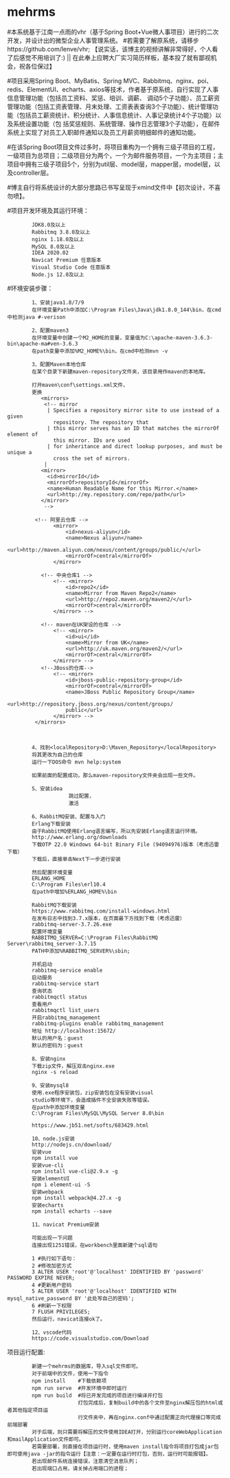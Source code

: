 # mehrms
#本系统基于江南一点雨的vhr（基于Spring Boot+Vue微人事项目）进行的二次开发，并设计出的微型企业人事管理系统。
#若需要了解原系统，请移步https://github.com/lenve/vhr; 【说实话，该博主的视频讲解非常得好，个人看了后感觉不用培训了:) || 在此奉上应聘大厂实习简历样板，基本投了就有鄙视机会，祝各位保过】

  #项目采用Spring Boot、MyBatis、Spring MVC、Rabbitmq、nginx、poi、redis、ElementUI、echarts、axios等技术，作者基于原系统，自行实现了人事信息管理功能（包括员工资料、奖惩、培训、调薪、    调动5个子功能）、员工薪资管理功能（包括工资表管理、月末处理、工资表表查询3个子功能）、统计管理功能（包括员工薪资统计、积分统计、人事信息统计、人事记录统计4个子功能）以及系统设置功能（包    括奖惩规则、系统管理、操作日志管理3个子功能），在邮件系统上实现了对员工入职邮件通知以及员工月薪资明细邮件的通知功能。

   #在该Spring Boot项目文件过多时，将项目重构为一个拥有三级子项目的工程，一级项目为总项目；二级项目分为两个，一个为邮件服务项目，一个为主项目；主项目中拥有三级子项目5个，分别为util层、model层，mapper层，model层，以及controller层。
   
   #博主自行将系统设计的大部分思路已书写呈现于xmind文件中【初次设计，不喜勿喷】。
   
   
   #项目开发环境及其运行环境：
   
            JDK8.0及以上
            Rabbitmq 3.8.0及以上
            nginx 1.18.0及以上
            MySQL 8.0及以上
            IDEA 2020.02
            Navicat Premium 任意版本
            Visual Studio Code 任意版本
            Node.js 12.0及以上
            
   #环境安装步骤：
   
            1、安装java1.8/7/9
            在环境变量Path中添加C:\Program Files\Java\jdk1.8.0_144\bin，在cmd中检测java #-verison

            2、配置maven3
            在环境变量中创建一个M2_HOME的变量，变量值为C:\apache-maven-3.6.3-bin\apache-ma#ven-3.6.3
            在path变量中添加%M2_HOME%\bin，在cmd中检测mvn -v

            3、配置Maven本地仓库
            在某个目录下新建maven-repository文件夹，该目录用作maven的本地库。

            打开maven\conf\settings.xml文件，
            更换
               <mirrors>
                <!-- mirror
                 | Specifies a repository mirror site to use instead of a given 
                   repository. The repository that
                 | this mirror serves has an ID that matches the mirrorOf element of 
                   this mirror. IDs are used
                 | for inheritance and direct lookup purposes, and must be unique a
                   cross the set of mirrors.
                |
               <mirror>
                 <id>mirrorId</id>
                 <mirrorOf>repositoryId</mirrorOf>
                 <name>Human Readable Name for this Mirror.</name>
                 <url>http://my.repository.com/repo/path</url>
               </mirror>
                -->
  
             <!-- 阿里云仓库 -->
                   <mirror>
                       <id>nexus-aliyun</id>
                       <name>Nexus aliyun</name>
                       <url>http://maven.aliyun.com/nexus/content/groups/public/</url>
                       <mirrorOf>central</mirrorOf>
                   </mirror>

               <!-- 中央仓库1 -->
                   <!-- <mirror>
                       <id>repo2</id>
                       <name>Mirror from Maven Repo2</name>
                       <url>http://repo2.maven.org/maven2/</url>
                       <mirrorOf>central</mirrorOf>
                   </mirror> -->

               <!-- maven在UK架设的仓库 -->
                   <!-- <mirror>
                       <id>ui</id>
                       <name>Mirror from UK</name>
                       <url>http://uk.maven.org/maven2/</url>
                       <mirrorOf>central</mirrorOf>
                   </mirror> -->
               <!--JBoss的仓库-->
                   <!-- <mirror>
                       <id>jboss-public-repository-group</id>
                       <mirrorOf>central</mirrorOf>
                       <name>JBoss Public Repository Group</name>
                       <url>http://repository.jboss.org/nexus/content/groups/
                       public</url>
                   </mirror> -->
             </mirrors>
 


            4、找到<localRepository>D:\Maven_Repository</localRepository>
            将其更改为自己的仓库
            运行一下DOS命令 mvn help:system

            如果前面的配置成功，那么maven-repository文件夹会出现一些文件。

            5、安装idea
                        跳过配置，
                        激活

            6、RabbitMQ安装、配置与入门
            Erlang下载安装
            由于RabbitMQ使用Erlang语言编写，所以先安装Erlang语言运行环境。
            http://www.erlang.org/downloads
            下载OTP 22.0 Windows 64-bit Binary File (94094976)版本（考虑迅雷下载）
            下载后，直接单击Next下一步进行安装

            然后配置环境变量
            ERLANG_HOME
            C:\Program Files\erl10.4
            在path中增加%ERLANG_HOME%\bin

            RabbitMQ下载安装
            https://www.rabbitmq.com/install-windows.html
            在发布日志中找到3.7.x版本，在页面最下方找到下载（考虑迅雷）
            rabbitmq-server-3.7.26.exe
            配置环境变量
            RABBITMQ_SERVER=C:\Program Files\RabbitMQ Server\rabbitmq_server-3.7.15
            PATH中添加%RABBITMQ_SERVER%\sbin;

            开机启动
            rabbitmq-service enable
            启动服务
            rabbitmq-service start
            查询状态
            rabbitmqctl status
            查看用户
            rabbitmqctl list_users
            开启rabbitmq_management
            rabbitmq-plugins enable rabbitmq_management
            地址 http://localhost:15672/
            默认的用户名：guest
            默认的密码为：guest
            
            8、安装nginx
            下载zip文件，解压双击nginx.exe
            nginx -s reload

            9、安装mysql8
            使用.exe程序安装包，zip安装包在没有安装visual 
            studio等环境下，会造成插件不全安装失败等错误。
            在path中添加环境变量
            C:\Program Files\MySQL\MySQL Server 8.0\bin

            https://www.jb51.net/softs/683429.html
            
            10、node.js安装
            http://nodejs.cn/download/
            安装vue
            npm install vue
            安装vue-cli
            npm install vue-cli@2.9.x -g
            安装elementUI
            npm i element-ui -S
            安装webpack
            npm install webpack@4.27.x -g
            安装echarts
            npm install echarts --save

            11、navicat Premium安装
            
            可能出现一下问题
            连接出现1251错误，在workbench里面新建个sql语句
            
            1 #执行如下语句：
            2 #修改加密方式
            3 ALTER USER 'root'@'localhost' IDENTIFIED BY 'password' PASSWORD EXPIRE NEVER;
            4 #更新用户密码
            5 ALTER USER 'root'@'localhost' IDENTIFIED WITH mysql_native_password BY '此处写自己的密码';
            6 #刷新一下权限
            7 FLUSH PRIVILEGES;
            然后运行，navicat连接ok了。

            12、vscode代码
            https://code.visualstudio.com/Download
            
   
            
   项目运行配置:
   
            新建一个mehrms的数据库，导入sql文件即可。
            对于前端中的文件，使用一下指令
            npm install    #下载依赖项
            npm run serve  #开发环境中即时运行
            npm run build  #将已开发完成的项目进行编译并打包
                           打包完成后，复制build中的各个文件至nginx解压包的html或者其他指定项目运
                           行文件夹中，再在nginx.conf中通过配置正向代理接口等完成前端部署
            对于后端，则只需要将解压的文件使用IDEA打开，分别运行coreWebApplication和mailApplication文件即可。
            若需要部署，则直接在项目运行时，使用maven install指令将项目打包成jar包即可使用java -jar的指令运行【注意：一定要在运行时打包，否则，运行时可能报错】。
            若出现邮件系统连接错误，注意清空消息队列；
            若出现端口占用，请关掉占用端口的进程；
